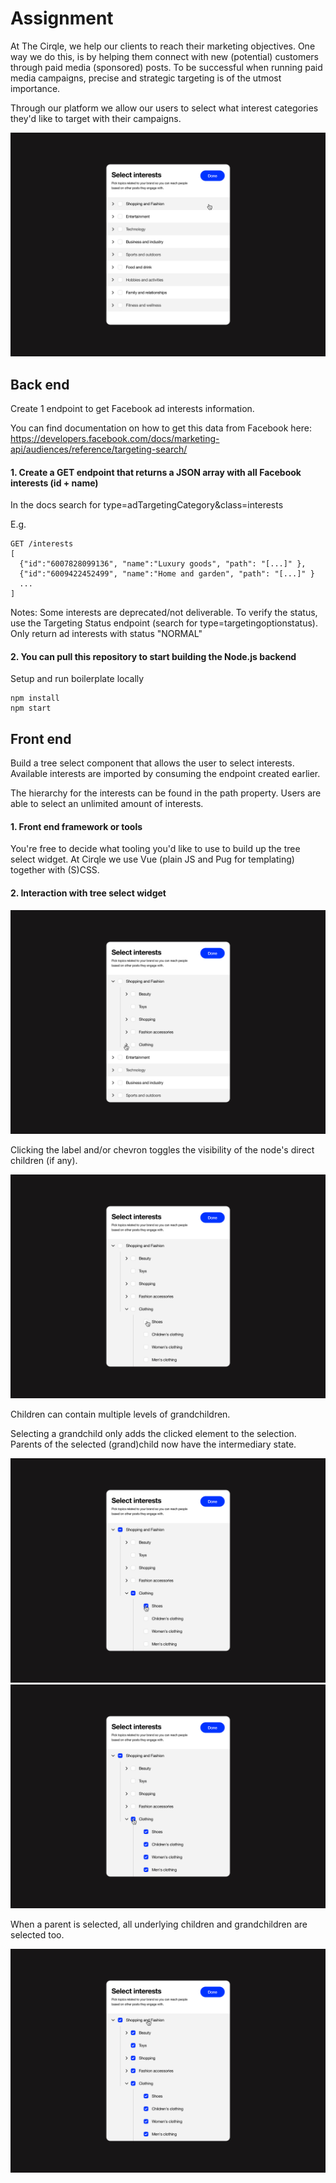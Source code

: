 # Assignment

At The Cirqle, we help our clients to reach their marketing objectives. One way we do this, is by helping them connect with new (potential) customers through paid media (sponsored) posts. To be successful when running paid media campaigns, precise and strategic targeting is of the utmost importance.

Through our platform we allow our users to select what interest categories they'd like to target with their campaigns.

![tree select](https://github.com/HiCirqle/cq-fullstack-assignment/blob/master/mockups/1_emtpy_state.jpg)

## Back end

Create 1 endpoint to get Facebook ad interests information.

You can find documentation on how to get this data from Facebook here:
https://developers.facebook.com/docs/marketing-api/audiences/reference/targeting-search/

#### 1. Create a GET endpoint that returns a JSON array with all Facebook interests (id + name)

In the docs search for type=adTargetingCategory&class=interests

E.g.

```
GET /interests
[
  {"id":"6007828099136", "name":"Luxury goods", "path": "[...]" },
  {"id":"6009422452499", "name":"Home and garden", "path": "[...]" }
  ...
]
```

Notes:
Some interests are deprecated/not deliverable. To verify the status, use the Targeting Status endpoint (search for type=targetingoptionstatus).
Only return ad interests with status "NORMAL"

#### 2. You can pull this repository to start building the Node.js backend

Setup and run boilerplate locally

```
npm install
npm start
```

## Front end

Build a tree select component that allows the user to select interests.
Available interests are imported by consuming the endpoint created earlier.

The hierarchy for the interests can be found in the path property.
Users are able to select an unlimited amount of interests.

#### 1. Front end framework or tools

You're free to decide what tooling you'd like to use to build up the tree select widget.
At Cirqle we use Vue (plain JS and Pug for templating) together with (S)CSS.

#### 2. Interaction with tree select widget

![Clicking the label and/or chevron toggles the visibility of the node's direct children (if any).](https://github.com/HiCirqle/cq-fullstack-assignment/blob/master/mockups/2_open_leaves.jpg)

Clicking the label and/or chevron toggles the visibility of the node's direct children (if any).

![Children can contain multiple levels of grandchildren.](https://github.com/HiCirqle/cq-fullstack-assignment/blob/master/mockups/3_recursively_open_leaves.jpg)

Children can contain multiple levels of grandchildren.

Selecting a grandchild only adds the clicked element to the selection. Parents of the selected (grand)child now have the intermediary state.

![Selecting a grandchild only adds the clicked element to the selection.](https://github.com/HiCirqle/cq-fullstack-assignment/blob/master/mockups/4_select%20node_leaf.jpg)
![Selecting a grandchild only adds the clicked element to the selection.](https://github.com/HiCirqle/cq-fullstack-assignment/blob/master/mockups/5_select_intermediary_leaf.jpg)

When a parent is selected, all underlying children and grandchildren are selected too.

![Selecting a grandchild only adds the clicked element to the selection.](https://github.com/HiCirqle/cq-fullstack-assignment/blob/master/mockups/6_select%20parent_leaf.jpg)
